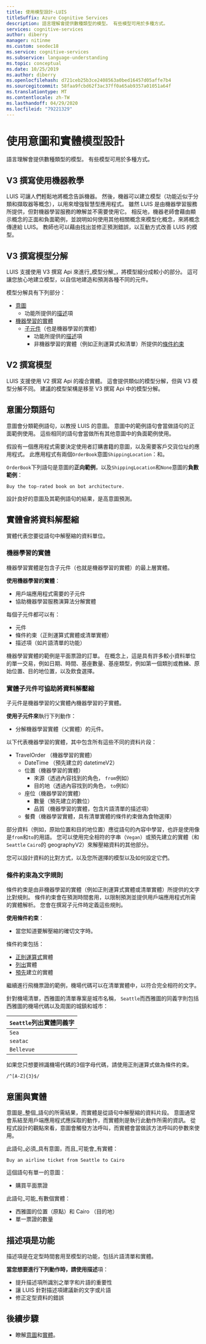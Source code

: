 ```yaml
---
title: 使用模型設計-LUIS
titleSuffix: Azure Cognitive Services
description: 語言理解會提供數種類型的模型。 有些模型可用於多種方式。
services: cognitive-services
author: diberry
manager: nitinme
ms.custom: seodec18
ms.service: cognitive-services
ms.subservice: language-understanding
ms.topic: conceptual
ms.date: 10/25/2019
ms.author: diberry
ms.openlocfilehash: d721ceb25b3ce2408563a0bed16457d05affe7b4
ms.sourcegitcommit: 58faa9fcbd62f3ac37ff0a65ab9357a01051a64f
ms.translationtype: MT
ms.contentlocale: zh-TW
ms.lasthandoff: 04/29/2020
ms.locfileid: "79221329"
---
```

# <a name="design-with-intent-and-entity-models"></a>使用意圖和實體模型設計 

語言理解會提供數種類型的模型。 有些模型可用於多種方式。 

## <a name="v3-authoring-uses-machine-teaching"></a>V3 撰寫使用機器教學

LUIS 可讓人們輕鬆地將概念告訴機器。 然後，機器可以建立模型（功能近似于分類和擷取器等概念），以用來增強智慧型應用程式。 雖然 LUIS 是由機器學習服務所提供，但對機器學習服務的瞭解並不需要使用它。 相反地，機器老師會藉由顯示概念的正面和負面範例，並說明如何使用其他相關概念來模型化概念，來將概念傳達給 LUIS。 教師也可以藉由找出並修正預測錯誤，以互動方式改善 LUIS 的模型。 

## <a name="v3-authoring-model-decomposition"></a>V3 撰寫模型分解

LUIS 支援使用 V3 撰寫 Api 來進行_模型分解_，將模型細分成較小的部分。 這可讓您放心地建立模型，以自信地建造和預測各種不同的元件。

模型分解具有下列部分：

* [意圖](#intents-classify-utterances)
    * 功能所提供的[描述](#descriptors-are-features)項
* [機器學習的實體](#machine-learned-entities)
    * [子元件](#entity-subcomponents-help-extract-data)（也是機器學習的實體）
        * 功能所提供的[描述](#descriptors-are-features)項 
        * 非機器學習的實體（例如正則運算式和清單）所提供的[條件約束](#constraints-are-text-rules)

## <a name="v2-authoring-models"></a>V2 撰寫模型

LUIS 支援使用 V2 撰寫 Api 的複合實體。 這會提供類似的模型分解，但與 V3 模型分解不同。 建議的模型架構是移至 V3 撰寫 Api 中的模型分解。 

## <a name="intents-classify-utterances"></a>意圖分類語句

意圖會分類範例語句，以教授 LUIS 的意圖。 意圖中的範例語句會當做語句的正面範例使用。 這些相同的語句會當做所有其他意圖中的負面範例使用。

假設有一個應用程式需要決定使用者訂購書籍的意圖，以及需要客戶交貨位址的應用程式。 此應用程式有兩個`OrderBook`意圖`ShippingLocation`：和。

`OrderBook`下列語句是意圖的**正向範例**，以及`ShippingLocation`和`None`意圖的**負數範例**： 

`Buy the top-rated book on bot architecture.`

設計良好的意圖及其範例語句的結果，是高意圖預測。 

## <a name="entities-extract-data"></a>實體會將資料解壓縮

實體代表您要從語句中解壓縮的資料單位。 

### <a name="machine-learned-entities"></a>機器學習的實體

機器學習實體是包含子元件（也就是機器學習的實體）的最上層實體。 

**使用機器學習的實體**：

* 用戶端應用程式需要的子元件
* 協助機器學習服務演算法分解實體

每個子元件都可以有：

* 元件
* 條件約束（正則運算式實體或清單實體）
* 描述項（如片語清單的功能） 

機器學習實體的範例是平面票證的訂單。 在概念上，這是具有許多較小資料單位的單一交易，例如日期、時間、基座數量、基座類型，例如第一個類別或教練、原始位置、目的地位置，以及飲食選擇。


### <a name="entity-subcomponents-help-extract-data"></a>實體子元件可協助將資料解壓縮

子元件是機器學習的父實體內機器學習的子實體。 

**使用子元件來**執行下列動作：

* 分解機器學習實體（父實體）的元件。

以下代表機器學習的實體，其中包含所有這些不同的資料片段：

* TravelOrder （機器學習的實體）
    * DateTime （預先建立的 datetimeV2）
    * 位置（機器學習的實體）
        * 來源（透過內容找到的角色， `from`例如）
        * 目的地（透過內容找到的角色， `to`例如）
    * 座位（機器學習的實體）
        * 數量（預先建立的數位）
        * 品質（機器學習的實體，包含片語清單的描述項）
    * 餐費（機器學習實體，具有清單實體的條件約束做為食物選擇）

部分資料（例如，原始位置和目的地位置）應從語句的內容中學習，也許是使用像是`from`和`to`的用語。 您可以使用完全相符的字串（`Vegan`）或預先建立的實體（和`Seattle` `Cairo`的 geographyV2）來解壓縮資料的其他部分。 

您可以設計資料的比對方式，以及您所選擇的模型以及如何設定它們。

### <a name="constraints-are-text-rules"></a>條件約束為文字規則

條件約束是由非機器學習的實體（例如正則運算式實體或清單實體）所提供的文字比對規則。 條件約束會在預測時間套用，以限制預測並提供用戶端應用程式所需的實體解析。 您會在撰寫子元件時定義這些規則。 

**使用條件約束**：
* 當您知道要解壓縮的確切文字時。

條件約束包括：

* [正則運算式](reference-entity-regular-expression.md)實體
* [列出](reference-entity-list.md)實體 
* [預先](luis-reference-prebuilt-entities.md)建立的實體

繼續進行飛機票證的範例，機場代碼可以在清單實體中，以符合完全相符的文字。 

針對機場清單，西雅圖的清單專案是城市名稱， `Seattle`而西雅圖的同義字則包括西雅圖的機場代碼以及周圍的城鎮和城市：

|`Seattle`列出實體同義字|
|--|
|`Sea`|
|`seatac`|
|`Bellevue`|

如果您只想要辨識機場代碼的3個字母代碼，請使用正則運算式做為條件約束。 

`/^[A-Z]{3}$/`

## <a name="intents-versus-entities"></a>意圖與實體

意圖是_整個_語句的所需結果，而實體是從語句中解壓縮的資料片段。 意圖通常會系結至用戶端應用程式應採取的動作，而實體則是執行此動作所需的資訊。 從程式設計的觀點來看，意圖會觸發方法呼叫，而實體會當做該方法呼叫的參數來使用。

此語句_必須_具有意圖，而且_可能會_有實體：

`Buy an airline ticket from Seattle to Cairo`

這個語句有單一的意圖：

* 購買平面票證

此語句_可能_有數個實體：

* 西雅圖的位置（原點）和 Cairo （目的地）
* 單一票證的數量

## <a name="descriptors-are-features"></a>描述項是功能

描述項是在定型時間套用至模型的功能，包括片語清單和實體。 

**當您想要進行下列動作時，請使用描述**項：

* 提升描述項所識別之單字和片語的重要性
* 讓 LUIS 針對描述項建議新的文字或片語
* 修正定型資料的錯誤

## <a name="next-steps"></a>後續步驟

* 瞭解[意圖](luis-concept-intent.md)和[實體](luis-concept-entity-types.md)。 